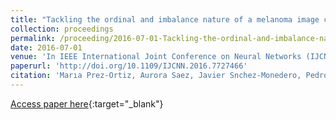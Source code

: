 ```yaml
---
title: "Tackling the ordinal and imbalance nature of a melanoma image classification problem"
collection: proceedings
permalink: /proceeding/2016-07-01-Tackling-the-ordinal-and-imbalance-nature-of-a-melanoma-image-classification-problem
date: 2016-07-01
venue: 'In IEEE International Joint Conference on Neural Networks (IJCNN2016)'
paperurl: 'http://doi.org/10.1109/IJCNN.2016.7727466'
citation: 'Marıa Prez-Ortiz, Aurora Saez, Javier Snchez-Monedero, Pedro Antonio Gutirrez, Csar Hervs-Martınez, &quot;Tackling the ordinal and imbalance nature of a melanoma image classification problem.&quot; In IEEE International Joint Conference on Neural Networks (IJCNN2016), 2016, Vancouver, BC, Canada, pp.2156-2163.'
---
```

[Access paper here](http://doi.org/10.1109/IJCNN.2016.7727466){:target="_blank"}
